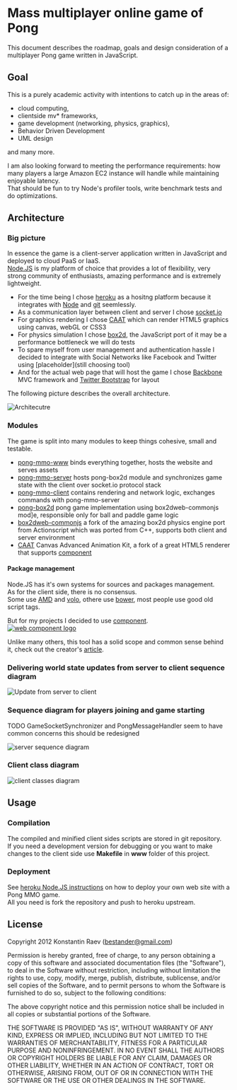 Mass multiplayer online game of Pong
====

This document describes the roadmap, goals and design consideration of a multiplayer Pong game written in JavaScript.  

Goal
----

This is a purely academic activity with intentions to catch up in the areas of:
- cloud computing, 
- clientside mv* frameworks,
- game development (networking, physics, graphics), 
- Behavior Driven Development
- UML design 

and many more.   

I am also looking forward to meeting the performance requirements: how many players a large Amazon EC2 instance will handle while maintaining enjoyable latency.    
That should be fun to try Node's profiler tools, write benchmark tests and do optimizations.  


Architecture
----

### Big picture

In essence the game is a client-server application written in JavaScript and deployed to cloud PaaS or IaaS.    
[Node.JS](http://www.nodejs.org) is my platform of choice that provides a lot of flexibility, very strong community of enthusiasts, amazing performance and is extremely lightweight.  

- For the time being I chose [heroku](http://www.heroku.com) as a hositng platform because it integrates with [Node](http://www.nodejs.org) and [git](http://www.github.com) seemlessly.
- As a communication layer between client and server I chose [socket.io](http://www.socket.io)
- For graphics rendering I chose [CAAT](https://github.com/hyperandroid/CAAT) which can render HTML5 graphics using canvas, webGL or CSS3
- For physics simulation I chose [box2d](http://box2d.org/), the JavaScript port of it may be a performance bottleneck we will do tests
- To spare myself from user management and authentication hassle I decided to integrate with Social Networks like Facebook and Twitter using [placeholder](still choosing tool)
- And for the actual web page that will host the game I chose [Backbone](http://www.backbonejs.org) MVC framework and [Twitter Bootstrap](http://twitter.github.com/bootstrap/) for layout

The following picture describes the overall architecture.  

![Architecutre](https://raw.github.com/bestander/pong-mmo-www/master/documentation/pong-all-components.png)

### Modules

The game is split into many modules to keep things cohesive, small and testable.

- [pong-mmo-www](https://github.com/bestander/pong-mmo-www) binds everything together, hosts the website and serves assets
- [pong-mmo-server](https://github.com/bestander/pong-mmo-server) hosts pong-box2d module and synchronizes game state with the client over socket.io protocol stack
- [pong-mmo-client](https://github.com/bestander/pong-mmo-client) contains rendering and network logic, exchanges commands with pong-mmo-server
- [pong-box2d](https://github.com/bestander/pong-box2d) pong game implementation using box2dweb-commonjs mod]e, responsible only for ball and paddle game logic
- [box2dweb-commonjs](https://github.com/bestander/box2dweb-commonjs) a fork of the amazing box2d physics engine port from Actionscript which was ported from C++, supports both client and server environment
- [CAAT](https://github.com/bestander/CAAT) Canvas Advanced Animation Kit, a fork of a great HTML5 renderer that supports [component](https://github.com/component/component/)

#### Package management

Node.JS has it's own systems for sources and packages management.  
As for the client side, there is no consensus.  
Some use [AMD](http://www.requirejs.org) and [volo](http://volojs.org), othere use [bower](https://github.com/twitter/bower), most people use good old script tags.  

But for my projects I decided to use [component](https://github.com/component/component/).    
[![web component logo](https://component.jit.su/component-badge.svg)](https://github.com/component/component)

Unlike many others, this tool has a solid scope and common sense behind it, check out the creator's [article](https://github.com/component/component/wiki/F.A.Q).  

### Delivering world state updates from server to client sequence diagram

![Update from server to client](https://raw.github.com/bestander/pong-mmo-www/master/documentation/world-update-sequence.png)

### Sequence diagram for players joining and game starting

TODO GameSocketSynchronizer and PongMessageHandler seem to have common concerns this should be redesigned

![server sequence diagram](https://raw.github.com/bestander/pong-mmo-www/master/documentation/players-connect-sequence.png)


### Client class diagram

![client classes diagram](https://raw.github.com/bestander/pong-mmo-www/master/documentation/client-classes.png)


Usage
----


### Compilation

The compiled and minified client sides scripts are stored in git repository.  
If you need a development version for debugging or you want to make changes to the client side use **Makefile** in **www** folder of this project.  

### Deployment

See [heroku Node.JS instructions](https://devcenter.heroku.com/articles/nodejs) on how to deploy your own web site with a Pong MMO game.  
All you need is fork the repository and push to heroku upstream.


License
----

Copyright 2012 Konstantin Raev (bestander@gmail.com)

Permission is hereby granted, free of charge, to any person obtaining
a copy of this software and associated documentation files (the
"Software"), to deal in the Software without restriction, including
without limitation the rights to use, copy, modify, merge, publish,
distribute, sublicense, and/or sell copies of the Software, and to
permit persons to whom the Software is furnished to do so, subject to
the following conditions:

The above copyright notice and this permission notice shall be
included in all copies or substantial portions of the Software.

THE SOFTWARE IS PROVIDED "AS IS", WITHOUT WARRANTY OF ANY KIND,
EXPRESS OR IMPLIED, INCLUDING BUT NOT LIMITED TO THE WARRANTIES OF
MERCHANTABILITY, FITNESS FOR A PARTICULAR PURPOSE AND
NONINFRINGEMENT. IN NO EVENT SHALL THE AUTHORS OR COPYRIGHT HOLDERS BE
LIABLE FOR ANY CLAIM, DAMAGES OR OTHER LIABILITY, WHETHER IN AN ACTION
OF CONTRACT, TORT OR OTHERWISE, ARISING FROM, OUT OF OR IN CONNECTION
WITH THE SOFTWARE OR THE USE OR OTHER DEALINGS IN THE SOFTWARE.
